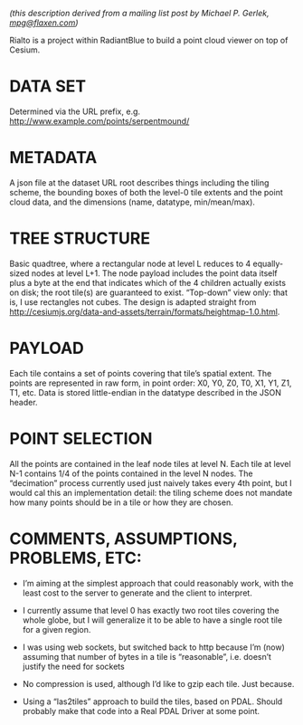 *(this description derived from a mailing list post by Michael P. Gerlek, mpg@flaxen.com)*

Rialto is a project within RadiantBlue to build a point cloud viewer on top of Cesium.


# DATA SET

Determined via the URL prefix, e.g. http://www.example.com/points/serpentmound/


# METADATA

A json file at the dataset URL root describes things including the tiling scheme, the bounding boxes of both the level-0 tile extents and the point cloud data, and the dimensions (name, datatype, min/mean/max).


# TREE STRUCTURE

Basic quadtree, where a rectangular node at level L reduces to 4 equally-sized nodes at level L+1. The node payload includes the point data itself plus a byte at the end that indicates which of the 4 children actually exists on disk; the root tile(s) are guaranteed to exist.
“Top-down” view only: that is, I use rectangles not cubes. The design is adapted straight from http://cesiumjs.org/data-and-assets/terrain/formats/heightmap-1.0.html.


# PAYLOAD

Each tile contains a set of points covering that tile’s spatial extent. The points are represented in raw form, in point order: X0, Y0, Z0, T0, X1, Y1, Z1, T1, etc. Data is stored little-endian in the datatype described in the JSON header.


# POINT SELECTION

All the points are contained in the leaf node tiles at level N. Each tile at level N-1 contains 1/4 of the points contained in the level N nodes. The “decimation” process currently used just naively takes every 4th point, but I would cal this an implementation detail: the tiling scheme does not mandate how many points should be in a tile or how they are chosen.


# COMMENTS, ASSUMPTIONS, PROBLEMS, ETC:

- I’m aiming at the simplest approach that could reasonably work, with the least cost to the server to generate and the client to interpret.

- I currently assume that level 0 has exactly two root tiles covering the whole globe, but I will generalize it to be able to have a single root tile for a given region.

- I was using web sockets, but switched back to http because I’m (now) assuming that number of bytes in a tile is “reasonable”, i.e. doesn’t justify the need for sockets

- No compression is used, although I’d like to gzip each tile. Just because.

- Using a “las2tiles” approach to build the tiles, based on PDAL. Should probably make that code into a Real PDAL Driver at some point.
